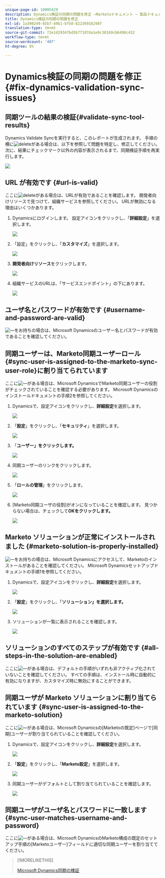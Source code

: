 ```yaml
---
unique-page-id: 10095429
description: Dynamics検証の同期の問題を修正 —Marketoドキュメント — 製品ドキュメント
title: Dynamics検証の同期の問題を修正
exl-id: 1a300249-65b7-49b1-bf50-82236916298f
translation-type: tm+mt
source-git-commit: 72e1d29347bd5b77107da1e9c30169cb6490c432
workflow-type: tm+mt
source-wordcount: '407'
ht-degree: 8%

---
```


# Dynamics検証の同期の問題を修正{#fix-dynamics-validation-sync-issues}

## 同期ツールの結果の検証{#validate-sync-tool-results}

Dynamics Validate Syncを実行すると、このレポートが生成されます。 手順の横に![delete](assets/delete.png)がある場合は、以下を参照して問題を特定し、修正してください。 次に、結果にチェックマーク以外の内容が表示されるまで、同期検証手順を再実行します。

![](assets/image2015-9-22-15-3a58-3a12.png)

## URL が有効です {#url-is-valid}

ここに![delete](assets/delete.png)がある場合は、URLが有効であることを確認します。 開発者向けリソースで見つけて、組織サービスを参照してください。 URLが無効になる理由はいくつかあります。

1. Dynamicsにログインします。 設定アイコンをクリックし、「**詳細設定**」を選択します。

   ![](assets/one.png)

1. 「設定」をクリックし、「**カスタマイズ**」を選択します。

   ![](assets/two.png)

1. **開発者向けリソース**&#x200B;をクリックします。

   ![](assets/three.png)

1. 組織サービスのURLは、「サービスエンドポイント」の下にあります。

   ![](assets/four.png)

## ユーザ名とパスワードが有効です {#username-and-password-are-valid}

![—](assets/delete.png)をお持ちの場合は、Microsoft Dynamicsのユーザー名とパスワードが有効であることを確認してください。

## 同期ユーザーは、Marketo同期ユーザーロール{#sync-user-is-assigned-to-the-marketo-sync-user-role}に割り当てられています

ここに![—](assets/delete.png)がある場合は、Microsoft DynamicsでMarketo同期ユーザーの役割がチェックされていることを確認する必要があります。 Microsoft Dynamicsのインストールドキュメントの手順2を参照してください。

1. Dynamicsで、設定アイコンをクリックし、**詳細設定**&#x200B;を選択します。

   ![](assets/one.png)

1. 「**設定**」をクリックし、「**セキュリティ**」を選択します。

   ![](assets/six.png)

1. 「**ユーザー」をクリックします。**

   ![](assets/image2015-9-24-9-3a47-3a25.png)

1. 同期ユーザーのリンクをクリックします。

   ![](assets/seven.png)

1. 「**ロールの管理**」をクリックします。

   ![](assets/eight.png)

1. [Marketo同期ユーザの役割]がオンになっていることを確認します。 見つからない場合は、チェックして&#x200B;**OKをクリックします。**

   ![](assets/image2015-9-24-9-3a59-3a21.png)

## Marketo ソリューションが正常にインストールされました {#marketo-solution-is-properly-installed}

![—](assets/delete.png)をお持ちの場合は、Microsoft Dynamicsにアクセスして、Marketoのインストールがあることを確認してください。 MIcrosoft Dynamicsセットアップドキュメントの手順1を参照してください。

1. Dynamicsで、設定アイコンをクリックし、**詳細設定**&#x200B;を選択します。

   ![](assets/one.png)

1. 「**設定**」をクリックし、「**ソリューション」を選択します。**

   ![](assets/eleven.png)

1. ソリューションが一覧に表示されることを確認します。

   ![](assets/twelve.png)

## ソリューションのすべてのステップが有効です {#all-steps-in-the-solution-are-enabled}

ここに![—](assets/delete.png)がある場合は、デフォルトの手順がいずれも非アクティブ化されていないことを確認してください。 すべての手順は、インストール時に自動的に有効になりますが、カスタマイズ時に無効にすることができます。

## 同期ユーザが Marketo ソリューションに割り当てられています {#sync-user-is-assigned-to-the-marketo-solution}

ここに![—](assets/delete.png)がある場合は、Microsoft Dynamicsの[Marketoの既定]ページで[同期]ユーザーが割り当てられていることを確認してください。

1. Dynamicsで、設定アイコンをクリックし、**詳細設定**&#x200B;を選択します。

   ![](assets/one.png)

1. 「**設定**」をクリックし、「**Marketo設定**」を選択します。

   ![](assets/thirteen.png)

1. 同期ユーザーがデフォルトとして割り当てられていることを確認します。

   ![](assets/fourteen.png)

## 同期ユーザがユーザ名とパスワードに一致します {#sync-user-matches-username-and-password}

ここに![—](assets/delete.png)がある場合は、Microsoft DynamicsのMarketo構成の既定のセットアップ手順の[Marketoユーザー]フィールドに適切な同期ユーザーを割り当ててください。

>[!MORELIKETHIS]
>
>[Microsoft Dynamics同期の検証](/help/marketo/product-docs/crm-sync/microsoft-dynamics-sync/sync-setup/validate-microsoft-dynamics-sync.md)
